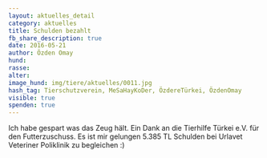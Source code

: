 ```yaml
---
layout: aktuelles_detail
category: aktuelles
title: Schulden bezahlt
fb_share_description: true
date: 2016-05-21
author: Özden Omay
hund:
rasse:
alter:
image_hund: img/tiere/aktuelles/0011.jpg
hash_tag: Tierschutzverein, MeSaHayKoDer, ÖzdereTürkei, ÖzdenOmay
visible: true
spenden: true
---
```


Ich habe gespart was das Zeug hält. Ein Dank an die Tierhilfe Türkei e.V. für den Futterzuschuss. Es ist mir gelungen 5.385 TL
Schulden bei Urlavet Veteriner Poliklinik zu begleichen :)
